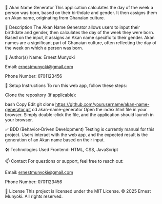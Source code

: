 📌 Akan Name Generator
This application calculates the day of the week a person was born, based on their birthdate and gender. It then assigns them an Akan name, originating from Ghanaian culture.

📖 Description
The Akan Name Generator allows users to input their birthdate and gender, then calculates the day of the week they were born. Based on the input, it assigns an Akan name specific to their gender. Akan names are a significant part of Ghanaian culture, often reflecting the day of the week on which a person was born.

👤 Author(s)
Name: Ernest Munyoki

Email: ernestmunyoki@gmail.com

Phone Number: 0701123456

🚀 Setup Instructions
To run this web app, follow these steps:

Clone the repository (if applicable):

bash
Copy
Edit
git clone https://github.com/yourusername/akan-name-generator.git
cd akan-name-generator
Open the index.html file in your browser. Simply double-click the file, and the application should launch in your browser.

✅ BDD (Behavior-Driven Development)
Testing is currently manual for this project. Users interact with the web app, and the expected result is the generation of an Akan name based on their input.

🛠 Technologies Used
Frontend: HTML, CSS, JavaScript

📫 Contact
For questions or support, feel free to reach out:

Email: ernestmunyoki@gmail.com

Phone Number: 0701123456

📄 License
This project is licensed under the MIT License.
© 2025 Ernest Munyoki. All rights reserved.